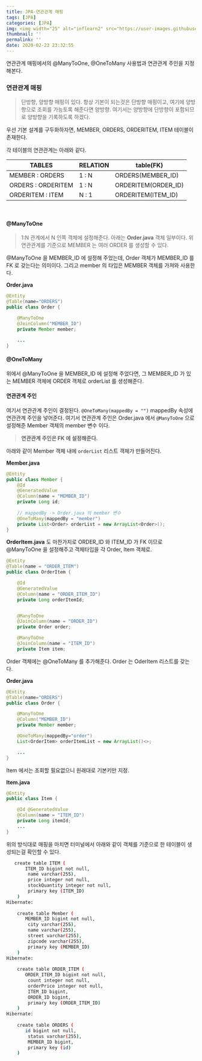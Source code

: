 ```yaml
---
title: JPA-연관관계 매핑
tags: [JPA]
categories: [JPA]
img: <img width="25" alt="inflearn2" src="https://user-images.githubusercontent.com/28856435/74893276-55244f00-53cf-11ea-8a6d-90ac0c4eb72a.png">
thumbnail: ''
permalink: ''
date: 2020-02-23 23:32:55
---
```


연관관계 매핑에서의 @ManyToOne, @OneToMany 사용법과
연관관계 주인을 지정해본다.
<!-- excerpt -->
<!-- toc -->

### 연관관계 매핑

> 단방향, 양방향 매핑이 있다. 항상 기본이 되는것은 단방향 매핑이고,
여기에 양방향으로 조회를 가능토록 해준다면 양방향.
여기서는 양방향에 단방향이 포함되므로 양방향을 기록하도록 하겠다.

우선 기본 설계를 구두화하자면,
MEMBER, ORDERS, ORDERITEM, ITEM 테이블이 존재한다.

각 테이블의 연관관계는 아래와 같다.

|TABLES|RELATION|table(FK)|
|-------|--------|----|
|MEMBER : ORDERS | 1 : N | ORDERS(MEMBER_ID) |
|ORDERS : ORDERITEM | 1 : N | ORDERITEM(ORDER_ID) |
|ORDERITEM : ITEM | N : 1 | ORDERITEM(ITEM_ID) |
<br/>

#### @ManyToOne
>1:N 관계에서 N 인쪽 객체에 설정해준다.
아래는 __Order.java__ 객체 일부이다.
위 연관관계를 기준으로 MEMBER 는 여러 ORDER 를 생성할 수 있다.

@ManyToOne 을 MEMBER_ID 에 설정해 주었는데,
Order 객체가 MEMBER_ID 를 FK 로 갖는다는 의미이다.
그리고 member 의 타입은 MEMBER 객체를 가져와 사용한다.

__Order.java__
```Java
@Entity
@Table(name="ORDERS")
public class Order {

    @ManyToOne
    @JoinColumn("MEMBER_ID")
    private Member member;

    ...
}
```

#### @OneToMany
위에서 @ManyToOne 을 MEMBER_ID 에 설정해 주었다면,
그 MEMBER_ID 가 있는 MEMBER 객체에
ORDER 객체로 orderList 를 생성해준다.

#### 연관관계 주인
여기서 연관관계 주인이 결정된다.
`@OneToMany(mappedBy = "")` mappedBy 속성에 연관관계 주인을 넣어준다.
여기서 연관관계 주인은 Order.java 에서 `@ManyToOne` 으로 설정해준 Member 객체의 member 변수 이다.

> __연관관계 주인은 FK 에 설정해준다.__

아래와 같이 Member 객체 내에 `orderList` 리스트 객체가 만들어진다.

__Member.java__
```Java
@Entity
public class Member {
    @Id
    @GeneratedValue
    @Column(name = "MEMBER_ID")
    private Long id;
    
    // mappedBy -> Order.java 의 member 변수
    @OneToMany(mappedBy = "member")
    private List<Order> orderList = new ArrayList<Order>();
}
```

__OrderItem.java__ 도 마찬가지로 ORDER_ID 와 ITEM_ID 가 FK 이므로
@ManyToOne 을 설정해주고 객체타입을 각 Order, Item 객체로.

```java
@Entity
@Table(name = "ORDER_ITEM")
public class OrderItem {

    @Id
    @GeneratedValue
    @Column(name = "ORDER_ITEM_ID")
    private Long orderItemId;


    @ManyToOne
    @JoinColumn(name = "ORDER_ID")
    private Order order;

    @ManyToOne
    @JoinColumn(name = "ITEM_ID")
    private Item item;

```

Order 객체에는
@OneToMany 를 추가해준다.
Order 는 OderItem 리스트를 갖는다.

__Order.java__
```Java
@Entity
@Table(name="ORDERS")
public class Order {

    @ManyToOne
    @Column("MEMBER_ID")
    private Member member;

    @OneToMany(mappedBy="order")
    List<OrderItem> orderItemList = new ArrayList()<>;

    ...
}
```

Item 에서는 조회할 필요없으니 원래대로 기본키만 지정.

__Item.java__
```Java
@Entity
public class Item {

    @Id @GeneratedValue
    @Column(name = "ITEM_ID")
    private Long itemId;
    ...
}
```

위의 방식대로 매핑을 마치면 터미널에서 아래와 같이
객체를 기준으로 한 테이블이 생성되는걸 확인할 수 있다.

```bash
   create table ITEM (
       ITEM_ID bigint not null,
        name varchar(255),
        price integer not null,
        stockQuantity integer not null,
        primary key (ITEM_ID)
    )
Hibernate: 
    
    create table Member (
       MEMBER_ID bigint not null,
        city varchar(255),
        name varchar(255),
        street varchar(255),
        zipcode varchar(255),
        primary key (MEMBER_ID)
    )
Hibernate: 
    
    create table ORDER_ITEM (
       ORDER_ITEM_ID bigint not null,
        count integer not null,
        orderPrice integer not null,
        ITEM_ID bigint,
        ORDER_ID bigint,
        primary key (ORDER_ITEM_ID)
    )
Hibernate: 
    
    create table ORDERS (
       id bigint not null,
        status varchar(255),
        MEMBER_ID bigint,
        primary key (id)
    )
```

